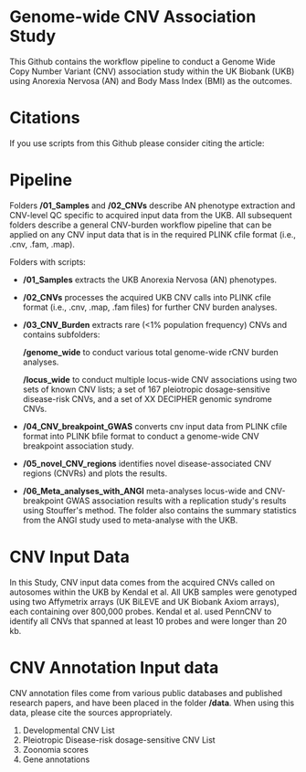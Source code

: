 ﻿# Genome-wide CNV Association Study

 This Github contains the workflow pipeline to conduct a Genome Wide Copy Number Variant (CNV) association study within the UK Biobank (UKB) using Anorexia Nervosa (AN) and Body Mass Index (BMI) as the outcomes.

 # Citations

 If you use scripts from this Github please consider citing the article: 

 # Pipeline

 Folders **/01_Samples** and **/02_CNVs** describe AN phenotype extraction and CNV-level QC specific to acquired input data from the UKB. All subsequent folders describe a general CNV-burden workflow pipeline that can be applied on any CNV input data that is in the required PLINK cfile format (i.e., .cnv, .fam, .map).

 Folders with scripts:

-  **/01_Samples** extracts the UKB Anorexia Nervosa (AN) phenotypes.

- **/02_CNVs** processes the acquired UKB CNV calls into PLINK cfile format (i.e., .cnv, .map, .fam files) for further CNV burden analyses.

- **/03_CNV_Burden** extracts rare (<1% population frequency) CNVs and contains subfolders:

     **/genome_wide** to conduct various total genome-wide rCNV burden analyses.
   
     **/locus_wide** to conduct multiple locus-wide CNV associations using two sets of known CNV lists; a set of 167 pleiotropic dosage-sensitive disease-risk CNVs, and a set of XX DECIPHER genomic syndrome CNVs.

- **/04_CNV_breakpoint_GWAS** converts cnv input data from PLINK cfile format into PLINK bfile format to conduct a genome-wide CNV breakpoint association study.

- **/05_novel_CNV_regions** identifies novel disease-associated CNV regions (CNVRs) and plots the results.

- **/06_Meta_analyses_with_ANGI** meta-analyses locus-wide and CNV-breakpoint GWAS association results with a replication study's results using Stouffer's method. The folder also contains the summary statistics from the ANGI study used to meta-analyse with the UKB.

 # CNV Input Data

 In this Study, CNV input data comes from the acquired CNVs called on autosomes within the UKB by Kendal et al.  All UKB samples were genotyped using two Affymetrix arrays (UK BiLEVE and UK Biobank Axiom arrays), each containing over 800,000 probes. Kendal et al. used PennCNV to identify all CNVs that spanned at least 10 probes and were longer than 20 kb. 
 
# CNV Annotation Input data

CNV annotation files come from various public databases and published research papers, and have been placed in the folder **/data**. When using this data, please cite the sources appropriately. 

1. Developmental CNV List
2. Pleiotropic Disease-risk dosage-sensitive CNV List
3. Zoonomia scores
4. Gene annotations


 

 

